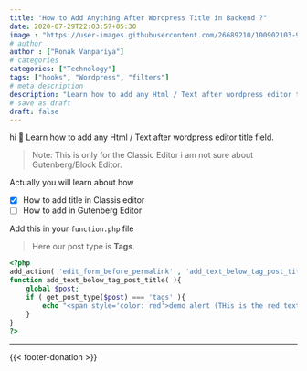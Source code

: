 ```yaml
---
title: "How to Add Anything After Wordpress Title in Backend ?"
date: 2020-07-29T22:03:57+05:30
image : "https://user-images.githubusercontent.com/26689210/100902103-93b47180-34ea-11eb-9240-49bf5984c1e5.png"
# author
author : ["Ronak Vanpariya"]
# categories
categories: ["Technology"]
tags: ["hooks", "Wordpress", "filters"]
# meta description
description: "Learn how to add any Html / Text after wordpress editor title field."
# save as draft
draft: false
---
```


hi :wave: Learn how to add any Html / Text after wordpress editor title field.

> Note: This is only for the Classic Editor i am not sure about Gutenberg/Block Editor. 

Actually you will learn about how  


- [x] How to add title in Classis editor
- [ ] How to add in Gutenberg Editor

Add this in your `function.php` file

> Here our post type is **Tags**.

```php
<?php
add_action( 'edit_form_before_permalink' , 'add_text_below_tag_post_title' );
function add_text_below_tag_post_title( ){
    global $post;
    if ( get_post_type($post) === 'tags' ){
        echo "<span style='color: red'>demo alert (THis is the red text)</span>";
    }
}
?>
```
---

{{< footer-donation >}}